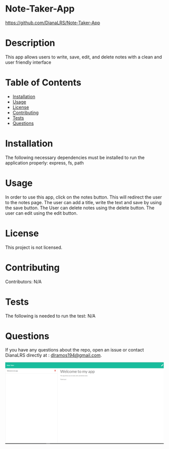 

# Note-Taker-App
https://github.com/DianaLRS/Note-Taker-App
# Description
This app allows users to write, save, edit, and delete notes with a clean and user friendly interface
# Table of Contents 
* [Installation](#installation)
* [Usage](#usage)
* [License](#license)
* [Contributing](#contributing)
* [Tests](#tests)
* [Questions](#questions)
# Installation
The following necessary dependencies must be installed to run the application properly: express, fs, path
# Usage
In order to use this app, click on the notes button. This will redirect the user to the notes page. The user can add a title, write the text and save by using the save button. The User can delete notes using the delete button. The user can edit using the edit button. 
# License
This project is not licensed. 
# Contributing
​Contributors: N/A
# Tests
The following is needed to run the test: N/A
# Questions
If you have any questions about the repo, open an issue or contact DianaLRS directly at : dlramos194@gmail.com.

![Note-Taker-App](./public/assets/noteapp.png?raw=true "App")
